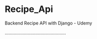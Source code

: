 # Recipe_Api
Backend Recipe API with Django - Udemy


................................................
